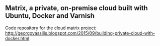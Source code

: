 ## Matrix, a private, on-premise cloud built with Ubuntu, Docker and Varnish

Code repository for the cloud matrix project: http://georgovassilis.blogspot.com/2015/09/building-private-cloud-with-docker.html
